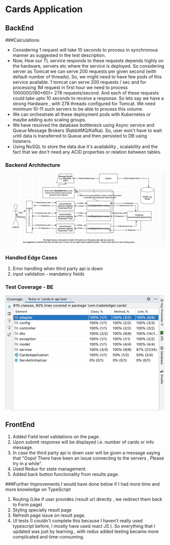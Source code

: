 # Cards Application
## BackEnd 
###Calculations



- Considering 1 request will take 10 seconds to process in synchronous manner as suggested in the 
  test description.
- Now, How our TL service responds to these requests depends highly on the hardware, servers etc
  where the service is deployed. So considering server as Tomcat we can serve 200 requests per given second (with default number of threads).
  So, we might need to have few pods of this service available.
  1 tomcat can serve 200 requests / sec and for processing 1M request in first hour we need
  to process 1000000/(60*60)= 278 requests/second. And each of these requests could take upto
  10 seconds to receive a response. So lets say we have a strong Hardware , with 278 threads
  configured for Tomcat. We need minimum 10-11 such servers to be able to process this volume.
- We can orchestrate all these deployment pods with Kubernetes or maybe adding auto scaling groups.
- We have resolved the database bottleneck using Async service and Queue Message Brokers (RabbitMQ/Kafka).
  So, user won't have to wait until data is transferred to Queue and then persisted to DB using listeners.
- Using NoSQL to store the data due it's availability , scalability and the fact that we don't need
  any ACID properties or relation between tables.

### Backend Architecture

![image info](./server/cards/tl-api/TL-API-Architecture.png)


### Handled Edge Cases
  1. Error handling when third party api is down
  2. input validation - mandatory fields

### Test Coverage - BE

![image info](./server/cards/tl-api/BETestCoverage.png)

## FrontEnd

1. Added Field level validations on the page.
2. Upon submit response will be displayed i.e. number of cards or info message.
3. In case the third party api is down user will be given a message saying that "Oops! There have been an issue connecting to the servers , 
   Please try in a while".
4. Used Redux for state management.
5. Added back button functionality from results page.

###Further Improvements
I would have done below if I had more time and more knowledge on TypeScript
1. Routing (Like if user provides /result url directly , we redirect them back to Form page) 
2. Styling specially result page
3. Refresh page issue on result page.
4. UI tests (I couldn't complete this because I haven't really used typescript before, I mostly have used
   react JS ). So everything that I updated 
was just by learning , with redux added testing became more complicated and time-consuming.
